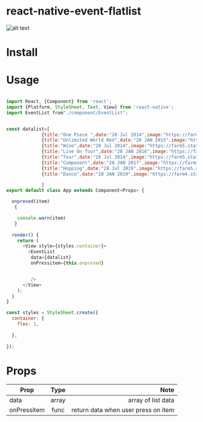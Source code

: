 # react-native-event-flatlist 

![alt text](https://i.ibb.co/7CZ8Xyh/Screenshot-1548651376.png "Flat list event")

# Install


# Usage


```javascript

import React, {Component} from 'react';
import {Platform, StyleSheet, Text, View} from 'react-native';
import EventList from"./component/EventList";


const datalist=[
             {title:"One Piece ",date:"28 Jul 2014",image:"https://farm4.staticflickr.com/3100/2693171833_3545fb852c_q.jpg",desciption:"Bar Hopping in Erie, Pa",bgcolor:"#EC407A"},
             {title:"Unlimited World Red",date:"28 JAN 2015",image:"https://farm4.staticflickr.com/3100/2693171833_3545fb852c_q.jpg",desciption:"Bar Hopping in Erie, Pa",bgcolor:"#8E24AA"},
             {title:"Wine",date:"28 Jul 2014",image:"https://farm5.staticflickr.com/4150/5045502202_1d867c8a41_q.jpg",desciption:"Bar Hopping in Erie, Pa",bgcolor:"#EC407A"},
             {title:"Live On Tour",date:"28 JAN 2016",image:"https://farm4.staticflickr.com/3100/2693171833_3545fb852c_q.jpg",desciption:"Bar Hopping in Erie, Pa",bgcolor:"#7B1FA2"},
             {title:"Tour",date:"28 Jul 2014",image:"https://farm5.staticflickr.com/4150/5045502202_1d867c8a41_q.jpg",desciption:"Bar Hopping in Erie, Pa",bgcolor:"#EC407A"},
             {title:"Component",date:"28 JAN 2017",image:"https://farm4.staticflickr.com/3100/2693171833_3545fb852c_q.jpg",desciption:"Bar Hopping in Erie, Pa",bgcolor:"#283593"},
             {title:"Hopping",date:"28 Jul 2019",image:"https://farm5.staticflickr.com/4150/5045502202_1d867c8a41_q.jpg",desciption:"Bar Hopping in Erie, Pa",bgcolor:"#EC407A"},
             {title:"Dance",date:"28 JAN 2019",image:"https://farm4.staticflickr.com/3100/2693171833_3545fb852c_q.jpg",desciption:"Bar Hopping in Erie, Pa",bgcolor:"#AD1457"},

             ]
export default class App extends Component<Props> {

  onpresed(item)
   {

    console.warn(item)
   }
  
  render() {
    return (
      <View style={styles.container}>
        <EventList
         data={datalist}
         onPressitem={this.onpresed}


         />
      </View>
    );
  }
}

const styles = StyleSheet.create({
  container: {
    flex: 1,
   
  },
  
});
```

# Props

| Prop          | Type           | Note  |
| ------------- |:-------------:| -----:|
| data          | array         | array of list data  |
| onPressitem   | func          |   return data when user press on item |

